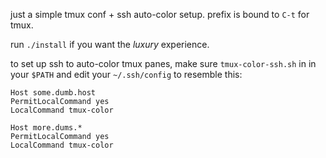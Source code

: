just a simple tmux conf + ssh auto-color setup. prefix is bound to `C-t` for tmux.

run `./install` if you want the *luxury* experience.

to set up ssh to auto-color tmux panes, make sure `tmux-color-ssh.sh` in in your `$PATH` and edit your `~/.ssh/config` to resemble this:

```
Host some.dumb.host
PermitLocalCommand yes
LocalCommand tmux-color

Host more.dums.*
PermitLocalCommand yes
LocalCommand tmux-color
```
